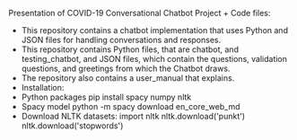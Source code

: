 Presentation of COVID-19 Conversational Chatbot Project + Code files:

- This repository contains a chatbot implementation that uses Python and JSON files for handling conversations and responses.
- This repository contains Python files, that are chatbot, and testing_chatbot, and JSON files, which contain the questions, validation questions, and greetings from which the Chatbot draws.
- The repository also contains a user_manual that explains.
- Installation:
-   Python packages
    pip install spacy numpy nltk 
-   Spacy model
    python -m spacy download en_core_web_md
- Download NLTK datasets:
    import nltk
    nltk.download('punkt')
    nltk.download('stopwords')
